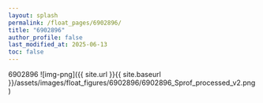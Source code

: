 ```yaml
---
layout: splash
permalink: /float_pages/6902896/
title: "6902896"
author_profile: false
last_modified_at: 2025-06-13
toc: false
---
```

 
6902896
![img-png]({{ site.url }}{{ site.baseurl }}/assets/images/float_figures/6902896/6902896_Sprof_processed_v2.png)